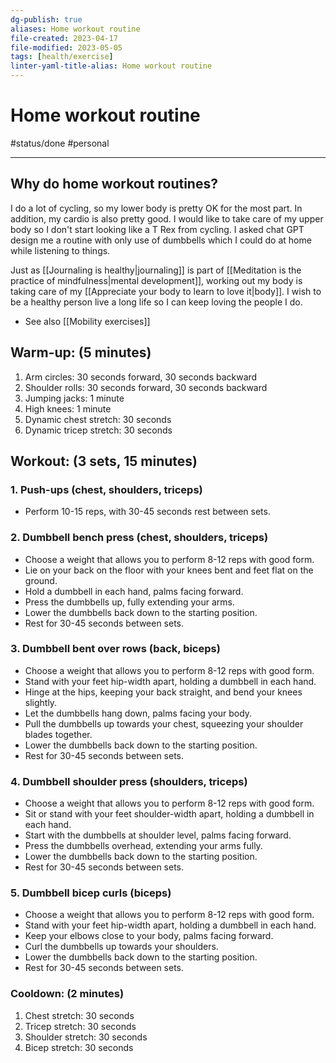 ```yaml
---
dg-publish: true
aliases: Home workout routine
file-created: 2023-04-17
file-modified: 2023-05-05
tags: [health/exercise]
linter-yaml-title-alias: Home workout routine
---
```


# Home workout routine

#status/done #personal

---

## Why do home workout routines?

I do a lot of cycling, so my lower body is pretty OK for the most part. In addition, my cardio is also pretty good. I would like to take care of my upper body so I don't start looking like a T Rex from cycling. I asked chat GPT design me a routine with only use of dumbbells which I could do at home while listening to things.

Just as [[Journaling is healthy|journaling]] is part of [[Meditation is the practice of mindfulness|mental development]], working out my body is taking care of my [[Appreciate your body to learn to love it|body]]. I wish to be a healthy person live a long life so I can keep loving the people I do.

- See also [[Mobility exercises]]

## Warm-up: (5 minutes)

1.  Arm circles: 30 seconds forward, 30 seconds backward
2.  Shoulder rolls: 30 seconds forward, 30 seconds backward
3.  Jumping jacks: 1 minute
4.  High knees: 1 minute
5.  Dynamic chest stretch: 30 seconds
6.  Dynamic tricep stretch: 30 seconds

## Workout: (3 sets, 15 minutes)

### 1. Push-ups (chest, shoulders, triceps)

-   Perform 10-15 reps, with 30-45 seconds rest between sets.

### 2. Dumbbell bench press (chest, shoulders, triceps)

-   Choose a weight that allows you to perform 8-12 reps with good form.
-   Lie on your back on the floor with your knees bent and feet flat on the ground.
-   Hold a dumbbell in each hand, palms facing forward.
-   Press the dumbbells up, fully extending your arms.
-   Lower the dumbbells back down to the starting position.
-   Rest for 30-45 seconds between sets.

### 3. Dumbbell bent over rows (back, biceps)

-   Choose a weight that allows you to perform 8-12 reps with good form.
-   Stand with your feet hip-width apart, holding a dumbbell in each hand.
-   Hinge at the hips, keeping your back straight, and bend your knees slightly.
-   Let the dumbbells hang down, palms facing your body.
-   Pull the dumbbells up towards your chest, squeezing your shoulder blades together.
-   Lower the dumbbells back down to the starting position.
-   Rest for 30-45 seconds between sets.

### 4. Dumbbell shoulder press (shoulders, triceps)

-   Choose a weight that allows you to perform 8-12 reps with good form.
-   Sit or stand with your feet shoulder-width apart, holding a dumbbell in each hand.
-   Start with the dumbbells at shoulder level, palms facing forward.
-   Press the dumbbells overhead, extending your arms fully.
-   Lower the dumbbells back down to the starting position.
-   Rest for 30-45 seconds between sets.

### 5. Dumbbell bicep curls (biceps)

-   Choose a weight that allows you to perform 8-12 reps with good form.
-   Stand with your feet hip-width apart, holding a dumbbell in each hand.
-   Keep your elbows close to your body, palms facing forward.
-   Curl the dumbbells up towards your shoulders.
-   Lower the dumbbells back down to the starting position.
-   Rest for 30-45 seconds between sets.

### Cooldown: (2 minutes)

1.  Chest stretch: 30 seconds
2.  Tricep stretch: 30 seconds
3.  Shoulder stretch: 30 seconds
4.  Bicep stretch: 30 seconds

